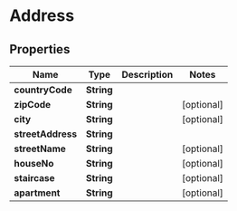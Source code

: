 
# Address

## Properties
Name | Type | Description | Notes
------------ | ------------- | ------------- | -------------
**countryCode** | **String** |  | 
**zipCode** | **String** |  |  [optional]
**city** | **String** |  |  [optional]
**streetAddress** | **String** |  | 
**streetName** | **String** |  |  [optional]
**houseNo** | **String** |  |  [optional]
**staircase** | **String** |  |  [optional]
**apartment** | **String** |  |  [optional]



